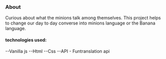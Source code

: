 ### About

Curious about what the minions talk among themselves.
This project helps to change our day to day converse into minions language or the Banana language.

#### technologies used:
--Vanilla js
--Html
--Css
--API - Funtranslation api
